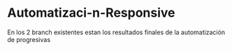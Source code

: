# Automatizaci-n-Responsive
En los 2 branch existentes estan los resultados finales de la automatización de progresivas
